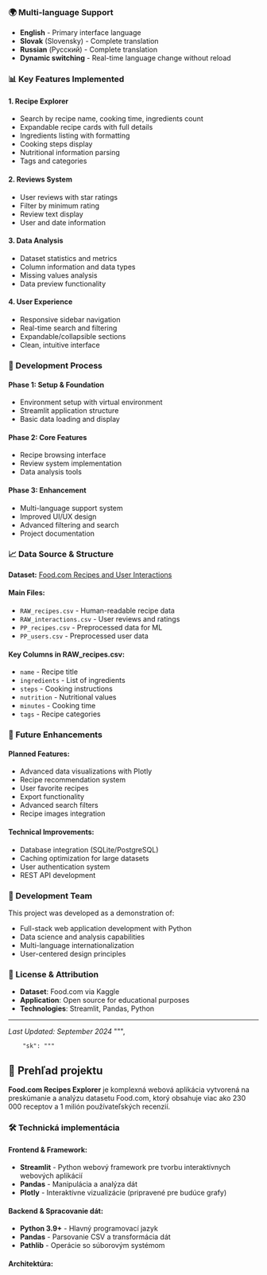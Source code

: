 
### 🌍 Multi-language Support
- **English** - Primary interface language
- **Slovak** (Slovensky) - Complete translation
- **Russian** (Русский) - Complete translation
- **Dynamic switching** - Real-time language change without reload

### 📊 Key Features Implemented

#### **1. Recipe Explorer**
- Search by recipe name, cooking time, ingredients count
- Expandable recipe cards with full details
- Ingredients listing with formatting
- Cooking steps display
- Nutritional information parsing
- Tags and categories

#### **2. Reviews System**
- User reviews with star ratings
- Filter by minimum rating
- Review text display
- User and date information

#### **3. Data Analysis**
- Dataset statistics and metrics
- Column information and data types
- Missing values analysis
- Data preview functionality

#### **4. User Experience**
- Responsive sidebar navigation
- Real-time search and filtering
- Expandable/collapsible sections
- Clean, intuitive interface

### 🔧 Development Process

#### **Phase 1: Setup & Foundation**
- Environment setup with virtual environment
- Streamlit application structure
- Basic data loading and display

#### **Phase 2: Core Features**
- Recipe browsing interface
- Review system implementation
- Data analysis tools

#### **Phase 3: Enhancement**
- Multi-language support system
- Improved UI/UX design
- Advanced filtering and search
- Project documentation

### 📈 Data Source & Structure

**Dataset:** [Food.com Recipes and User Interactions](https://www.kaggle.com/datasets/shuyangli94/food-com-recipes-and-user-interactions)

#### **Main Files:**
- `RAW_recipes.csv` - Human-readable recipe data
- `RAW_interactions.csv` - User reviews and ratings
- `PP_recipes.csv` - Preprocessed data for ML
- `PP_users.csv` - Preprocessed user data

#### **Key Columns in RAW_recipes.csv:**
- `name` - Recipe title
- `ingredients` - List of ingredients
- `steps` - Cooking instructions
- `nutrition` - Nutritional values
- `minutes` - Cooking time
- `tags` - Recipe categories

### 🎯 Future Enhancements

#### **Planned Features:**
- Advanced data visualizations with Plotly
- Recipe recommendation system
- User favorite recipes
- Export functionality
- Advanced search filters
- Recipe images integration

#### **Technical Improvements:**
- Database integration (SQLite/PostgreSQL)
- Caching optimization for large datasets
- User authentication system
- REST API development

### 👥 Development Team

This project was developed as a demonstration of:
- Full-stack web application development with Python
- Data science and analysis capabilities
- Multi-language internationalization
- User-centered design principles

### 📝 License & Attribution

- **Dataset**: Food.com via Kaggle
- **Application**: Open source for educational purposes
- **Technologies**: Streamlit, Pandas, Python

---

*Last Updated: September 2024*
""",

        "sk": """
## 🚀 Prehľad projektu

**Food.com Recipes Explorer** je komplexná webová aplikácia vytvorená na preskúmanie a analýzu datasetu Food.com, ktorý obsahuje viac ako 230 000 receptov a 1 milión používateľských recenzií.

### 🛠️ Technická implementácia

#### **Frontend & Framework:**
- **Streamlit** - Python webový framework pre tvorbu interaktívnych webových aplikácií
- **Pandas** - Manipulácia a analýza dát
- **Plotly** - Interaktívne vizualizácie (pripravené pre budúce grafy)

#### **Backend & Spracovanie dát:**
- **Python 3.9+** - Hlavný programovací jazyk
- **Pandas** - Parsovanie CSV a transformácia dát
- **Pathlib** - Operácie so súborovým systémom

#### **Architektúra:**